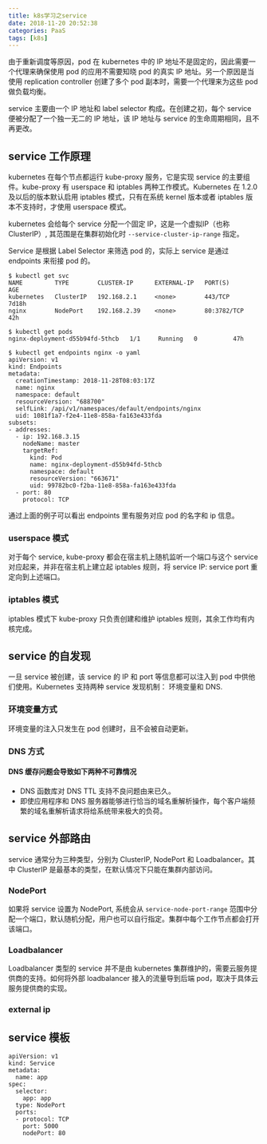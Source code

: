```yaml
---
title: k8s学习之service
date: 2018-11-20 20:52:38
categories: PaaS
tags: [k8s]
---
```


由于重新调度等原因，pod 在 kubernetes 中的 IP 地址不是固定的，因此需要一个代理来确保使用 pod 的应用不需要知晓 pod 的真实 IP 地址。另一个原因是当使用 replication controller 创建了多个 pod 副本时，需要一个代理来为这些 pod 做负载均衡。

service 主要由一个 IP 地址和 label selector 构成。在创建之初，每个 service 便被分配了一个独一无二的 IP 地址，该 IP 地址与 service 的生命周期相同，且不再更改。

<!-- more -->

## service 工作原理

kubernetes 在每个节点都运行 kube-proxy 服务，它是实现 service 的主要组件。kube-proxy 有 userspace 和 iptables 两种工作模式。Kubernetes 在 1.2.0及以后的版本默认启用 iptables 模式，只有在系统 kernel 版本或者 iptables 版本不支持时，才使用 userspace 模式。

kubernetes 会给每个 service 分配一个固定 IP，这是一个虚拟IP（也称 ClusterIP）, 其范围是在集群初始化时 `--service-cluster-ip-range` 指定。

Service 是根据 Label Selector 来筛选 pod 的，实际上 service 是通过 endpoints 来衔接 pod 的。

```
$ kubectl get svc
NAME         TYPE        CLUSTER-IP      EXTERNAL-IP   PORT(S)         AGE
kubernetes   ClusterIP   192.168.2.1     <none>        443/TCP         7d18h
nginx        NodePort    192.168.2.39    <none>        80:3782/TCP     42h

$ kubectl get pods
nginx-deployment-d55b94fd-5thcb   1/1     Running   0          47h

$ kubectl get endpoints nginx -o yaml
apiVersion: v1
kind: Endpoints
metadata:
  creationTimestamp: 2018-11-28T08:03:17Z
  name: nginx
  namespace: default
  resourceVersion: "688700"
  selfLink: /api/v1/namespaces/default/endpoints/nginx
  uid: 1081f1a7-f2e4-11e8-858a-fa163e433fda
subsets:
- addresses:
  - ip: 192.168.3.15
    nodeName: master
    targetRef:
      kind: Pod
      name: nginx-deployment-d55b94fd-5thcb
      namespace: default
      resourceVersion: "663671"
      uid: 99782bc0-f2ba-11e8-858a-fa163e433fda
  - port: 80
    protocol: TCP
```

通过上面的例子可以看出 endpoints 里有服务对应 pod 的名字和 ip 信息。

### userspace 模式

对于每个 service, kube-proxy 都会在宿主机上随机监听一个端口与这个 service 对应起来，并非在宿主机上建立起 iptables 规则，将 service IP: service port 重定向到上述端口。

### iptables 模式

iptables 模式下 kube-proxy 只负责创建和维护 iptables 规则，其余工作均有内核完成。

## service 的自发现

一旦 service 被创建，该 service 的 IP 和 port 等信息都可以注入到 pod 中供他们使用。Kubernetes 支持两种 service 发现机制： 环境变量和 DNS.

### 环境变量方式

环境变量的注入只发生在 pod 创建时，且不会被自动更新。

### DNS 方式

#### DNS 缓存问题会导致如下两种不可靠情况

- DNS 函数库对 DNS TTL 支持不良问题由来已久。
- 即使应用程序和 DNS 服务器能够进行恰当的域名重解析操作，每个客户端频繁的域名重解析请求将给系统带来极大的负荷。

## service 外部路由

service 通常分为三种类型，分别为 ClusterIP, NodePort 和 Loadbalancer。其中 ClusterIP 是最基本的类型，在默认情况下只能在集群内部访问。

### NodePort

如果将 service 设置为 NodePort, 系统会从 `service-node-port-range` 范围中分配一个端口，默认随机分配，用户也可以自行指定。集群中每个工作节点都会打开该端口。

### Loadbalancer

Loadbalancer 类型的 service 并不是由 kubernetes 集群维护的，需要云服务提供商的支持。如何将外部 loadbalancer 接入的流量导到后端 pod，取决于具体云服务提供商的实现。

### external ip

## service 模板

```
apiVersion: v1
kind: Service
metadata:
  name: app
spec:
  selector:
    app: app
  type: NodePort
  ports:
  - protocol: TCP
    port: 5000
    nodePort: 80
```
